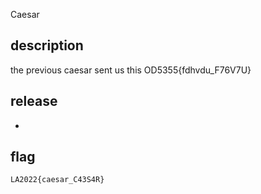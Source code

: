 Caesar

## description

the previous caesar sent us this
OD5355{fdhvdu_F76V7U}

## release

-

## flag

`LA2022{caesar_C43S4R}`
